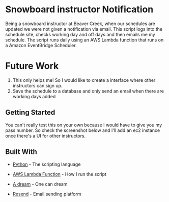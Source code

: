 # Snowboard instructor Notification

Being a snowboard instructor at Beaver Creek, when our schedules are updated we were not given a notification via email. This script logs into the schedule site, checks working day and off days and then emails me my schedule. The script runs daily using an AWS Lambda function that runs on a Amazon EventBridge Scheduler.

# Future Work

1. This only helps me! So I would like to create a interface where other instructors can sign up.
2. Save the schedule to a database and only send an email when there are working days added

## Getting Started

You can't really test this on your own because I would have to give you my pass number. So check the screenshot below and I'll add an ec2 instance once there's a UI for other instructors.

## Built With

- [Python](https://www.python.org/) - The scripting language
- [AWS Lambda Function](https://aws.amazon.com/pm/lambda/?gclid=Cj0KCQiAwvKtBhDrARIsAJj-kTisqgUDz5yXraRw4Z-EqFIMq8xtW5KQ1Twi_PsqlU990fXOT2t8JuQaAr9JEALw_wcB&trk=73f686c8-9606-40ad-852f-7b2bcafa68fe&sc_channel=ps&ef_id=Cj0KCQiAwvKtBhDrARIsAJj-kTisqgUDz5yXraRw4Z-EqFIMq8xtW5KQ1Twi_PsqlU990fXOT2t8JuQaAr9JEALw_wcB:G:s&s_kwcid=AL!4422!3!651212652666!e!!g!!lambda%20function!909122559!45462427876) - How I run the script
- [A dream](https://en.wikipedia.org/wiki/Dream) - One can dream

- [Resend](https://resend.com/home) - Email sending platform
